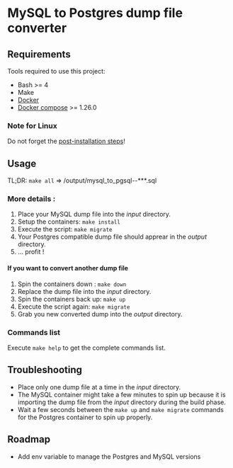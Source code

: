# MySQL to Postgres dump file converter

## Requirements

Tools required to use this project:
* Bash >= 4
* Make
* [Docker](https://docs.docker.com/engine/install)
* [Docker compose](https://docs.docker.com/compose/install) >= 1.26.0

### Note for Linux

Do not forget the [post-installation steps](https://docs.docker.com/engine/install/linux-postinstall)!

## Usage

TL;DR: ```make all``` => /output/mysql_to_pgsql--***.sql

### More details :
1. Place your MySQL dump file into the *input* directory.
2. Setup the containers: ```make install```
3. Execute the script: ```make migrate```
4. Your Postgres compatible dump file should apprear in the *output* directory.
5. ... profit !

#### If you want to convert another dump file

1. Spin the containers down : ```make down```
2. Replace the dump file into the *input* directory.
3. Spin the containers back up: ```make up```
4. Execute the script again: ```make migrate```
5. Grab you new converted dump into the *output* directory.

### Commands list

Execute ```make help``` to get the complete commands list.

## Troubleshooting

* Place only one dump file at a time in the *input* directory.
* The MySQL container might take a few minutes to spin up because it is importing the dump file from the *input* directory during the build phase.
* Wait a few seconds between the ```make up``` and ```make migrate``` commands for the Postgres container to spin up properly.

## Roadmap

* Add env variable to manage the Postgres and MySQL versions
